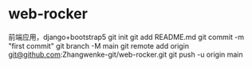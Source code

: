 # web-rocker
前端应用，django+bootstrap5
git init
git add README.md
git commit -m "first commit"
git branch -M main
git remote add origin git@github.com:Zhangwenke-git/web-rocker.git
git push -u origin main
